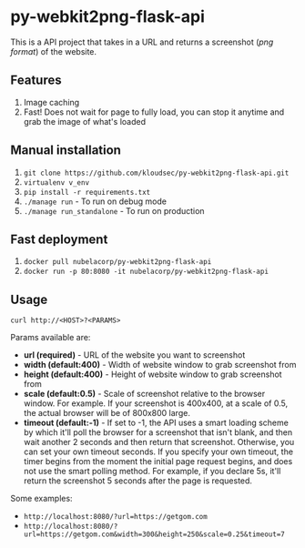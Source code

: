 # py-webkit2png-flask-api

This is a API project that takes in a URL and returns a screenshot (*png format*) of the website.

## Features

  1. Image caching
  2. Fast! Does not wait for page to fully load, you can stop it anytime and grab the image of what's loaded

## Manual installation

  1. `git clone https://github.com/kloudsec/py-webkit2png-flask-api.git`
  2. `virtualenv v_env`
  3. `pip install -r requirements.txt`
  4. `./manage run` - To run on debug mode
  5. `./manage run_standalone` - To run on production

## Fast deployment

  1. `docker pull nubelacorp/py-webkit2png-flask-api`
  2. `docker run -p 80:8080 -it nubelacorp/py-webkit2png-flask-api`


## Usage

`curl http://<HOST>?<PARAMS>`

Params available are:

  * **url (required)** - URL of the website you want to screenshot
  * **width (default:400)** - Width of website window to grab screenshot from
  * **height (default:400)** - Height of website window to grab screenshot from
  * **scale (default:0.5)** - Scale of screenshot relative to the browser window. For example. If your screenshot is 400x400, at a scale of 0.5, the actual browser will be of 800x800 large.
  * **timeout (default:-1)** - If set to -1, the API uses a smart loading scheme by which it'll poll the browser for a screenshot that isn't blank, and then wait another 2 seconds and then return that screenshot. Otherwise, you can set your own timeout seconds. If you specify your own timeout, the timer begins from the moment the initial page request begins, and does not use the smart polling method. For example, if you declare 5s, it'll return the screenshot 5 seconds after the page is requested.
  
  
Some examples:

* `http://localhost:8080/?url=https://getgom.com`
* `http://localhost:8080/?url=https://getgom.com&width=300&height=250&scale=0.25&timeout=7`